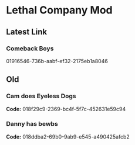 # Lethal Company Mod
## Latest Link
### Comeback Boys
01916546-736b-aabf-ef32-2175eb1a8046

## Old
### Cam does Eyeless Dogs 
**Code:** 018f29c9-2369-bc4f-5f7c-452631e59c94
### Danny has bewbs
**Code:** 018ddba2-69b0-9ab9-e545-a490425afcb2
